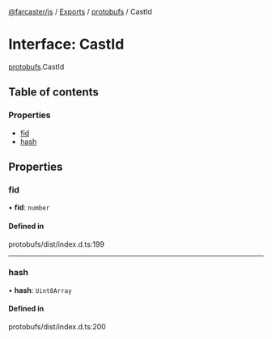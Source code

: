 [@farcaster/js](../README.md) / [Exports](../modules.md) / [protobufs](../modules/protobufs.md) / CastId

# Interface: CastId

[protobufs](../modules/protobufs.md).CastId

## Table of contents

### Properties

- [fid](protobufs.CastId.md#fid)
- [hash](protobufs.CastId.md#hash)

## Properties

### fid

• **fid**: `number`

#### Defined in

protobufs/dist/index.d.ts:199

___

### hash

• **hash**: `Uint8Array`

#### Defined in

protobufs/dist/index.d.ts:200
